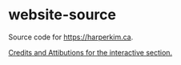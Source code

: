 # website-source

Source code for https://harperkim.ca.

[Credits and Attibutions for the interactive section.](https://harperkim.ca/interactive/credits)
